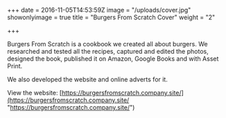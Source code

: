 +++
date = 2016-11-05T14:53:59Z
image = "/uploads/cover.jpg"
showonlyimage = true
title = "Burgers From Scratch Cover"
weight = "2"

+++

Burgers From Scratch is a cookbook we created all about burgers. We researched and tested all the recipes, captured and edited the photos, designed the book, published it on Amazon, Google Books and with Asset Print. 

We also developed the website and online adverts for it.

View the website: [https://burgersfromscratch.company.site/](https://burgersfromscratch.company.site/ "https://burgersfromscratch.company.site/")